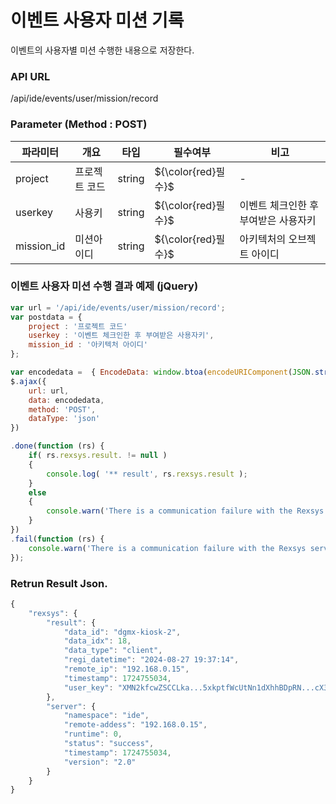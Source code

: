 이벤트 사용자 미션 기록
==========================
이벤트의 사용자별 미션 수행한 내용으로 저장한다.

### API URL

/api/ide/events/user/mission/record

### Parameter (Method : POST)

|파라미터|개요|타입|필수여부|비고|
|------|---|---|---|---|
|project|프로젝트 코드|string|${\color{red}필수}$|-|
|userkey|사용키|string|${\color{red}필수}$|이벤트 체크인한 후 부여받은 사용자키|
|mission_id|미션아이디|string|${\color{red}필수}$|아키텍처의 오브젝트 아이디|

### 이벤트 사용자 미션 수행 결과 예제 (jQuery)
```javascript
var url = '/api/ide/events/user/mission/record';
var postdata = {
	project : '프로젝트 코드'
	userkey : '이벤트 체크인한 후 부여받은 사용자키',
	mission_id : '아키텍처 아이디'
};

var encodedata =  { EncodeData: window.btoa(encodeURIComponent(JSON.stringify( postdata ))) };
$.ajax({
	url: url,
	data: encodedata,
	method: 'POST',
	dataType: 'json'
})

.done(function (rs) {
	if( rs.rexsys.result. != null )
	{
		console.log( '** result', rs.rexsys.result );
	}
	else
	{
		console.warn('There is a communication failure with the Rexsys server.');
	}
})
.fail(function (rs) {
	console.warn('There is a communication failure with the Rexsys server.');
});
```

### Retrun Result Json.

```javascript
{
    "rexsys": {
        "result": {
            "data_id": "dgmx-kiosk-2",
            "data_idx": 18,
            "data_type": "client",
            "regi_datetime": "2024-08-27 19:37:14",
            "remote_ip": "192.168.0.15",
            "timestamp": 1724755034,
            "user_key": "XMN2kfcwZSCCLka...5xkptfWcUtNn1dXhhBDpRN...cX3DAZBZRldtG6ICkymcV2jPSar...t9vs6u7H7bw="
        },
        "server": {
            "namespace": "ide",
            "remote-addess": "192.168.0.15",
            "runtime": 0,
            "status": "success",
            "timestamp": 1724755034,
            "version": "2.0"
        }
    }
}
```

